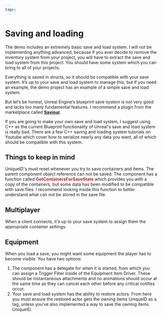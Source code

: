 ```yaml
---
tags:
---
```


# Saving and loading

The demo includes an extremely basic save and load system. I will not be implementing anything advanced, because if you ever decide to remove the inventory system from your project, you will have to extract the save and load system from this project. You should have some system which you can bring to all of your projects.

Everything is saved in structs, so it should be compatible with your save system. It’s up to your save and load system to manage this, but if you need an example, the demo project has an example of a simple save and load system.

But let’s be honest, Unreal Engine’s blueprint save system is not very good and lacks too many fundamental features. I recommend a plugin from the marketplace called <a href="https://www.unrealengine.com/marketplace/en-US/product/savior" target="_blank">**Saviour**</a>.

If you are going to make your own save and load system, I suggest using C++ as the current Blueprint functionality of Unreal's save and load system is really bad.
There are a few C++ saving and loading system tutorials on Youtube which cover how to serialize nearly any data you want, all of which should be compatible with this system.

## Things to keep in mind
UniqueID's must reset whenever you try to save containers and items. The parent component object reference can not be saved. The component has a function called <span style="color:brown">**GetContainersForSaveState**</span> which provides you with a copy of the containers, but some data has been modified to be compatible with save files. I recommend looking inside this function to better understand what can not be stored in the save file.

## Multiplayer
When a client connects, it's up to your save system to assign them the appropriate container settings.

## Equipment
When you load a save, you might want some equipment the player has to become visible.
You have two options:
1. The component has a delegate for when it is started, from which you can assign a Trigger Filter inside of the Equipment Item Driver. These should be instantaneous attachments and no animations should occur at the same time as they can cancel each other before any critical notifies occur.
2. Your save and load system has the ability to restore actors. From here you must ensure the restored actor gets the owning items UniqueID as a tag, unless you've also implemented a way to save the owning items UniqueID.